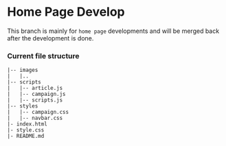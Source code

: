 # Home Page Develop

This branch is mainly for `home page` developments and will be merged back after the development is done. 

### Current file structure
```
|-- images
|   |..
|-- scripts
|   |-- article.js
|   |-- campaign.js
|   |-- scripts.js
|-- styles
|   |-- campaign.css
|   |-- navbar.css
|- index.html
|- style.css
|- README.md
```